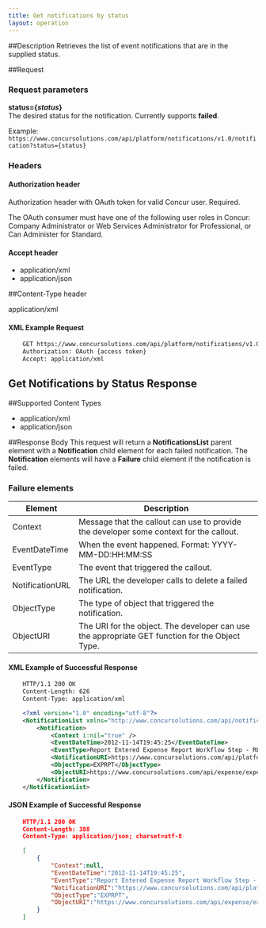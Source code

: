 ```yaml
---
title: Get notifications by status 
layout: operation
---
```




##Description
Retrieves the list of event notifications that are in the supplied status.

##Request 

### Request parameters

**status={_status_}**  
The desired status for the notification. Currently supports **failed**.

Example:  
`https://www.concursolutions.com/api/platform/notifications/v1.0/notification?status={status}`

### Headers

#### Authorization header

Authorization header with OAuth token for valid Concur user. Required.

The OAuth consumer must have one of the following user roles in Concur: Company Administrator or Web Services Administrator for Professional, or Can Administer for Standard.

#### Accept header

* application/xml
* application/json

##Content-Type header

application/xml

####  XML Example Request

```xml
    GET https://www.concursolutions.com/api/platform/notifications/v1.0/notification?status=FAILED HTTP/1.1
    Authorization: OAuth {access token}
    Accept: application/xml
```

##  Get Notifications by Status Response

##Supported Content Types

* application/xml
* application/json

##Response Body
This request will return a **NotificationsList** parent element with a **Notification** child element for each failed notification. The **Notification** elements will have a **Failure** child element if the notification is failed. 

### Failure elements

|  Element |  Description |
| --------| ------------- |
|  Context |  Message that the callout can use to provide the developer some context for the callout. |
|  EventDateTime |  When the event happened. Format: YYYY-MM-DD:HH:MM:SS |
|  EventType |  The event that triggered the callout. |
|  NotificationURL |  The URL the developer calls to delete a failed notification. |
|  ObjectType |  The type of object that triggered the notification. |
|  ObjectURI |  The URI for the object. The developer can use the appropriate GET function for the Object Type. |


####  XML Example of Successful Response

```xml
    HTTP/1.1 200 OK
    Content-Length: 626
    Content-Type: application/xml

    <?xml version="1.0" encoding="utf-8"?>
    <NotificationList xmlns="http://www.concursolutions.com/api/notification/2012/06" xmlns:i="http://www.w3.org/2001/XMLSchema-instance">
        <Notification>
            <Context i:nil="true" />
            <EventDateTime>2012-11-14T19:45:25</EventDateTime>
            <EventType>Report Entered Expense Report Workflow Step - REPORT SUBMITTED</EventType>
            <NotificationURI>https://www.concursolutions.com/api/platform/notifications/v1.0/notification/nOB1KNTDSWUcJPMV6dPDjNc$scu6EDbt9s</NotificationURI>
            <ObjectType>EXPRPT</ObjectType>
            <ObjectURI>https://www.concursolutions.com/api/expense/expensereport/v1.1/reportfulldetails/nxxKgLlnROzz$sHcpnRHQ$pALxamClaFfdC</ObjectURI>
        </Notification>
    </NotificationList>
```

####  JSON Example of Successful Response

```json
    HTTP/1.1 200 OK
    Content-Length: 388
    Content-Type: application/json; charset=utf-8

    [
        {
            "Context":null,
            "EventDateTime":"2012-11-14T19:45:25",
            "EventType":"Report Entered Expense Report Workflow Step - REPORT SUBMITTED",
            "NotificationURI":"https://www.concursolutions.com/api/platform/notifications/v1.0/notification/nOB1KNTDSWUcJPMV6dPDjNc$scu6EDbt9s",
            "ObjectType":"EXPRPT",
            "ObjectURI":"https://www.concursolutions.com/api/expense/expensereport/v1.1/reportfulldetails/nxxKgLlnROzz$sHcpnRHQ$pALxamClaFfdC"
        }
    ]
```

